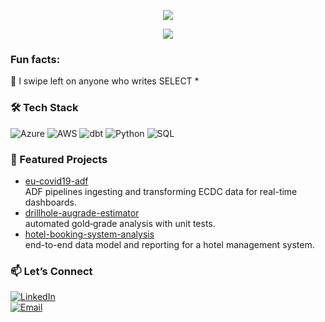 <p align="center">
  <img src="https://capsule-render.vercel.app/api?type=cylinder&color=gradient&height=60&fontSize=24&section=header&text=Hello+World+🚀"&animation=scaleIn" />
</p>

<!-- Header -->
<p align="center">
  <img src="https://capsule-render.vercel.app/api
    ?type=soft
    &color=0:FF9A9E,100:FAD0C4
    &height=200
    &section=header
    &text=Code+Is+Art+🎨
    &fontSize=55
    &animation=scaleIn" />
</p>

<!-- About -->
### Fun facts:
🤔 I swipe left on anyone who writes SELECT *

<!-- Tech Stack -->
### 🛠️ Tech Stack
![Azure](https://img.shields.io/badge/-Azure-05122A?logo=microsoftazure)
![AWS](https://img.shields.io/badge/-AWS-05122A?logo=amazonaws)
![dbt](https://img.shields.io/badge/-dbt-05122A?logo=dbt)
![Python](https://img.shields.io/badge/-Python-05122A?logo=python)
![SQL](https://img.shields.io/badge/-PostgreSQL-05122A?logo=postgresql)


<!-- Featured Projects -->
### 💼 Featured Projects
- [eu-covid19-adf](https://github.com/itsannhienjoy/eu-covid19-adf)  
  ADF pipelines ingesting and transforming ECDC data for real-time dashboards.
- [drillhole-augrade-estimator](https://github.com/itsannhienjoy/drillhole-augrade-estimator)  
  automated gold‐grade analysis with unit tests.  
- [hotel-booking-system-analysis](https://github.com/itsannhienjoy/hotel-booking-system-analysis)  
  end-to-end data model and reporting for a hotel management system.  

### 📫 Let’s Connect
[![LinkedIn](https://img.shields.io/badge/-LinkedIn-05122A?logo=linkedin)](https://linkedin.com/in/itsannhienjoy)  
[![Email](https://img.shields.io/badge/-Email-05122A?logo=gmail)](mailto:youremail@example.com)
